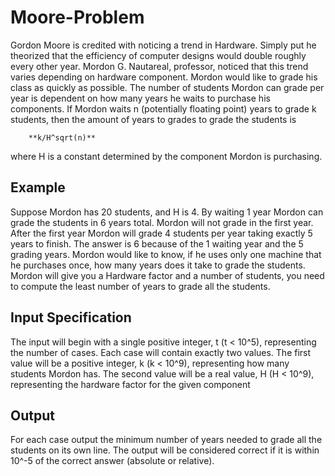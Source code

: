 # Moore-Problem
Gordon Moore is credited with noticing a trend in Hardware. Simply put he theorized that the 
efficiency of computer designs would double roughly every other year. 
Mordon G. Nautareal, professor, noticed that this trend varies depending on hardware component. 
Mordon would like to grade his class as quickly as possible. The number of students Mordon can grade
per year is dependent on how many years he waits to purchase his components. If Mordon waits n 
(potentially floating point) years to grade k students, then the amount of years to grades to grade the 
students is 

        **k/H^sqrt(n)**

where H is a constant determined by the component Mordon is purchasing.
## Example
Suppose Mordon has 20 students, and H is 4. By waiting 1 year Mordon can grade the students in 6 
years total. Mordon will not grade in the first year. After the first year Mordon will grade 4 students per
year taking exactly 5 years to finish. The answer is 6 because of the 1 waiting year and the 5 grading years.
Mordon would like to know, if he uses only one machine that he purchases once, how many years does 
it take to grade the students.
Mordon will give you a Hardware factor and a number of students, you need to compute the least 
number of years to grade all the students. 
## Input Specification
The input will begin with a single positive integer, t (t < 10^5), representing the number of cases. Each 
case will contain exactly two values. The first value will be a positive integer, 
k (k < 10^9), representing how many students Mordon has. The second value will be a real value, H (H < 10^9), representing the 
hardware factor for the given component
## Output
For each case output the minimum number of years needed to grade all the students on its own line. 
The output will be considered correct if it is within 10^-5 of the correct answer (absolute or relative).
